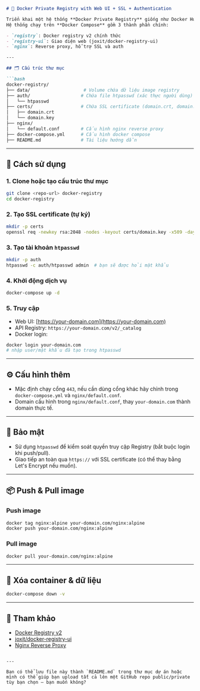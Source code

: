

````markdown
# 🐳 Docker Private Registry with Web UI + SSL + Authentication

Triển khai một hệ thống **Docker Private Registry** giống như Docker Hub, có giao diện web quản lý, bảo vệ bằng SSL và xác thực người dùng (`htpasswd`).  
Hệ thống chạy trên **Docker Compose** gồm 3 thành phần chính:

- `registry`: Docker registry v2 chính thức
- `registry-ui`: Giao diện web (joxit/docker-registry-ui)
- `nginx`: Reverse proxy, hỗ trợ SSL và auth

---

## 🗂 Cấu trúc thư mục

```bash
docker-registry/
├── data/                    # Volume chứa dữ liệu image registry
├── auth/                   # Chứa file htpasswd (xác thực người dùng)
│   └── htpasswd
├── certs/                  # Chứa SSL certificate (domain.crt, domain.key)
│   ├── domain.crt
│   └── domain.key
├── nginx/
│   └── default.conf        # Cấu hình nginx reverse proxy
├── docker-compose.yml      # Cấu hình docker compose
├── README.md               # Tài liệu hướng dẫn
````

---

## 🚀 Cách sử dụng

### 1. Clone hoặc tạo cấu trúc thư mục

```bash
git clone <repo-url> docker-registry
cd docker-registry
```

### 2. Tạo SSL certificate (tự ký)

```bash
mkdir -p certs
openssl req -newkey rsa:2048 -nodes -keyout certs/domain.key -x509 -days 365 -out certs/domain.crt
```

### 3. Tạo tài khoản `htpasswd`

```bash
mkdir -p auth
htpasswd -c auth/htpasswd admin  # bạn sẽ được hỏi mật khẩu
```

### 4. Khởi động dịch vụ

```bash
docker-compose up -d
```

### 5. Truy cập

* Web UI: [https://your-domain.com](https://your-domain.com)
* API Registry: `https://your-domain.com/v2/_catalog`
* Docker login:

```bash
docker login your-domain.com
# nhập user/mật khẩu đã tạo trong htpasswd
```

---

## ⚙ Cấu hình thêm

* Mặc định chạy cổng `443`, nếu cần dùng cổng khác hãy chỉnh trong `docker-compose.yml` và `nginx/default.conf`.
* Domain cấu hình trong `nginx/default.conf`, thay `your-domain.com` thành domain thực tế.

---

## 🔐 Bảo mật

* Sử dụng `htpasswd` để kiểm soát quyền truy cập Registry (bắt buộc login khi push/pull).
* Giao tiếp an toàn qua `https://` với SSL certificate (có thể thay bằng Let's Encrypt nếu muốn).

---

## 📦 Push & Pull image

### Push image

```bash
docker tag nginx:alpine your-domain.com/nginx:alpine
docker push your-domain.com/nginx:alpine
```

### Pull image

```bash
docker pull your-domain.com/nginx:alpine
```

---

## 🧹 Xóa container & dữ liệu

```bash
docker-compose down -v
```

---

## 📝 Tham khảo

* [Docker Registry v2](https://docs.docker.com/registry/)
* [joxit/docker-registry-ui](https://github.com/Joxit/docker-registry-ui)
* [Nginx Reverse Proxy](https://docs.nginx.com)

```

---

Bạn có thể lưu file này thành `README.md` trong thư mục dự án hoặc mình có thể giúp bạn upload tất cả lên một GitHub repo public/private tùy bạn chọn – bạn muốn không?
```
